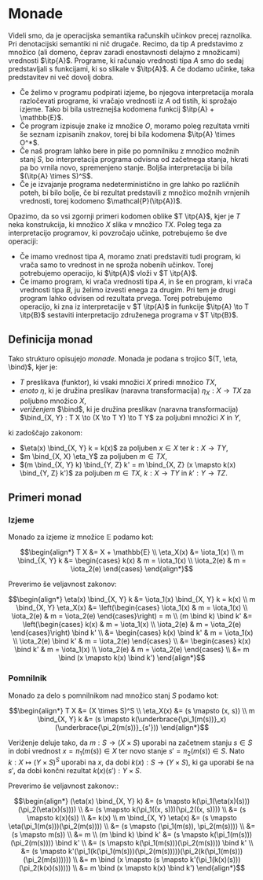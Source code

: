 # Monade

Videli smo, da je operacijska semantika računskih učinkov precej raznolika. Pri denotacijski semantiki ni nič drugače. Recimo, da tip $A$ predstavimo z množico (ali domeno, čeprav zaradi enostavnosti delajmo z množicami) vrednosti $\itp{A}$. Programe, ki računajo vrednosti tipa $A$ smo do sedaj predstavljali s funkcijami, ki so slikale v $\itp{A}$. A če dodamo učinke, taka predstavitev ni več dovolj dobra.

- Če želimo v programu podpirati izjeme, bo njegova interpretacija morala razločevati programe, ki vračajo vrednosti iz $A$ od tistih, ki sprožajo izjeme. Tako bi bila ustreznejša kodomena funkcij $\itp{A} + \mathbb{E}$.
- Če program izpisuje znake iz množice $O$, moramo poleg rezultata vrniti še seznam izpisanih znakov, torej bi bila kodomena $\itp{A} \times O^*$.
- Če naš program lahko bere in piše po pomnilniku z množico možnih stanj $S$, bo interpretacija programa odvisna od začetnega stanja, hkrati pa bo vrnila novo, spremenjeno stanje. Boljša interpretacija bi bila $(\itp{A} \times S)^S$.
- Če je izvajanje programa nedeterministično in gre lahko po različnih poteh, bi bilo bolje, če bi rezultat predstavili z množico možnih vrnjenih vrednosti, torej kodomeno $\mathcal{P}(\itp{A})$.

Opazimo, da so vsi zgornji primeri kodomen oblike $T \itp{A}$, kjer je $T$ neka konstrukcija, ki množico $X$ slika v množico $T X$. Poleg tega za interpretacijo programov, ki povzročajo učinke, potrebujemo še dve operaciji:

- Če imamo vrednost tipa $A$, moramo znati predstaviti tudi program, ki vrača samo to vrednost in ne sproža nobenih učinkov. Torej potrebujemo operacijo, ki $\itp{A}$ vloži v $T \itp{A}$.
- Če imamo program, ki vrača vrednosti tipa $A$, in še en program, ki vrača vrednosti tipa $B$, ju želimo izvesti enega za drugim. Pri tem je drugi program lahko odvisen od rezultata prvega. Torej potrebujemo operacijo, ki zna iz interpretacije v $T \itp{A}$ in funkcije $\itp{A} \to T \itp{B}$ sestaviti interpretacijo združenega programa v $T \itp{B}$.

## Definicija monad

Tako strukturo opisujejo _monade_. Monada je podana s trojico $(T, \eta, \bind)$, kjer je:

- $T$ preslikava (funktor), ki vsaki množici $X$ priredi množico $T X$,
- _enoto_ $\eta$, ki je družina preslikav (naravna transformacija) $\eta_X : X \to T X$ za poljubno množico $X$,
- _veriženjem_ $\bind$, ki je družina preslikav (naravna transformacija) $\bind_{X, Y} : T X \to (X \to T Y) \to T Y$ za poljubni množici $X$ in $Y$,

ki zadoščajo zakonom:

- $\eta(x) \bind_{X, Y} k = k(x)$ za poljuben $x \in X$ ter $k : X \to T Y$,
- $m \bind_{X, X} \eta_Y$ za poljuben $m \in T X$,
- $(m \bind_{X, Y} k) \bind_{Y, Z} k' = m \bind_{X, Z} (x \mapsto k(x) \bind_{Y, Z} k')$ za poljuben $m \in T X$, $k : X \to T Y$ in $k' : Y \to T Z$.

## Primeri monad

### Izjeme

Monado za izjeme iz množice $\mathbb{E}$ podamo kot:

$$\begin{align*}
    T X &= X + \mathbb{E} \\
    \eta_X(x) &= \iota_1(x) \\
    m \bind_{X, Y} k &= \begin{cases}
        k(x) & m = \iota_1(x) \\
        \iota_2(e) & m = \iota_2(e)
    \end{cases}
\end{align*}$$

Preverimo še veljavnost zakonov:

$$\begin{align*}
    \eta(x) \bind_{X, Y} k  &= \iota_1(x) \bind_{X, Y} k = k(x) \\
    m \bind_{X, Y} \eta_X(x) &= \left(\begin{cases}
        \iota_1(x) & m = \iota_1(x) \\
        \iota_2(e) & m = \iota_2(e)
    \end{cases}\right) = m \\
    (m \bind k) \bind k' &= \left(\begin{cases}
        k(x) & m = \iota_1(x) \\
        \iota_2(e) & m = \iota_2(e)
    \end{cases}\right) \bind k' \\
    &= \begin{cases}
        k(x) \bind k' & m = \iota_1(x) \\
        \iota_2(e) \bind k' & m = \iota_2(e)
    \end{cases} \\
    &= \begin{cases}
        k(x) \bind k' & m = \iota_1(x) \\
        \iota_2(e) & m = \iota_2(e)
    \end{cases} \\
    &= m \bind (x \mapsto k(x) \bind k')
\end{align*}$$

### Pomnilnik

Monado za delo s pomnilnikom nad množico stanj $S$ podamo kot:

$$\begin{align*}
    T X &= (X \times S)^S \\
    \eta_X(x) &= (s \mapsto (x, s)) \\
    m \bind_{X, Y} k &= (s \mapsto k(\underbrace{\pi_1(m(s))}_x)(\underbrace{\pi_2(m(s))}_{s'}))
\end{align*}$$

Veriženje deluje tako, da $m : S \to (X \times S)$ uporabi na začetnem stanju $s \in S$ in dobi vrednost $x = \pi_1(m(s)) \in X$ ter novo stanje $s' = \pi_2(m(s)) \in S$. Nato $k : X \mapsto (Y \times S)^S$ uporabi na $x$, da dobi $k(x) : S \to (Y \times S)$, ki ga uporabi še na $s'$, da dobi končni rezultat $k(x)(s') : Y \times S$.

Preverimo še veljavnost zakonov::

$$\begin{align*}
    (\eta(x) \bind_{X, Y} k)
        &= (s \mapsto k(\pi_1(\eta(x)(s)))(\pi_2(\eta(x)(s)))) \\
        &= (s \mapsto k(\pi_1((x, s)))(\pi_2((x, s)))) \\
        &= (s \mapsto k(x)(s)) \\
        &= k(x) \\
    m \bind_{X, Y} \eta(x)
        &= (s \mapsto \eta(\pi_1(m(s)))(\pi_2(m(s)))) \\
        &= (s \mapsto (\pi_1(m(s)), \pi_2(m(s)))) \\
        &= (s \mapsto m(s)) \\
        &= m \\
    (m \bind k) \bind k'
        &= (s \mapsto k(\pi_1(m(s)))(\pi_2(m(s)))) \bind k' \\
        &= (s \mapsto k(\pi_1(m(s)))(\pi_2(m(s)))) \bind k' \\
        &= (s \mapsto k'(\pi_1(k(\pi_1(m(s)))(\pi_2(m(s)))))(\pi_2(k(\pi_1(m(s)))(\pi_2(m(s)))))) \\
        &= m \bind (x \mapsto (s \mapsto k'(\pi_1(k(x)(s)))(\pi_2(k(x)(s))))) \\
        &= m \bind (x \mapsto k(x) \bind k')
\end{align*}$$
